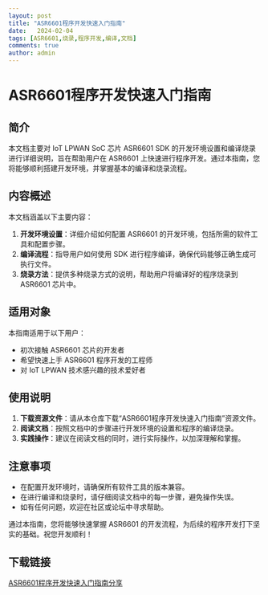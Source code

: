 ```yaml
---
layout: post
title: "ASR6601程序开发快速入门指南"
date:   2024-02-04
tags: [ASR6601,烧录,程序开发,编译,文档]
comments: true
author: admin
---
```

# ASR6601程序开发快速入门指南

## 简介
本文档主要对 IoT LPWAN SoC 芯片 ASR6601 SDK 的开发环境设置和编译烧录进行详细说明，旨在帮助用户在 ASR6601 上快速进行程序开发。通过本指南，您将能够顺利搭建开发环境，并掌握基本的编译和烧录流程。

## 内容概述
本文档涵盖以下主要内容：
1. **开发环境设置**：详细介绍如何配置 ASR6601 的开发环境，包括所需的软件工具和配置步骤。
2. **编译流程**：指导用户如何使用 SDK 进行程序编译，确保代码能够正确生成可执行文件。
3. **烧录方法**：提供多种烧录方式的说明，帮助用户将编译好的程序烧录到 ASR6601 芯片中。

## 适用对象
本指南适用于以下用户：
- 初次接触 ASR6601 芯片的开发者
- 希望快速上手 ASR6601 程序开发的工程师
- 对 IoT LPWAN 技术感兴趣的技术爱好者

## 使用说明
1. **下载资源文件**：请从本仓库下载“ASR6601程序开发快速入门指南”资源文件。
2. **阅读文档**：按照文档中的步骤进行开发环境的设置和程序的编译烧录。
3. **实践操作**：建议在阅读文档的同时，进行实际操作，以加深理解和掌握。

## 注意事项
- 在配置开发环境时，请确保所有软件工具的版本兼容。
- 在进行编译和烧录时，请仔细阅读文档中的每一步骤，避免操作失误。
- 如有任何问题，欢迎在社区或论坛中寻求帮助。

通过本指南，您将能够快速掌握 ASR6601 的开发流程，为后续的程序开发打下坚实的基础。祝您开发顺利！

## 下载链接

[ASR6601程序开发快速入门指南分享](https://pan.quark.cn/s/0668bd3f8e39)